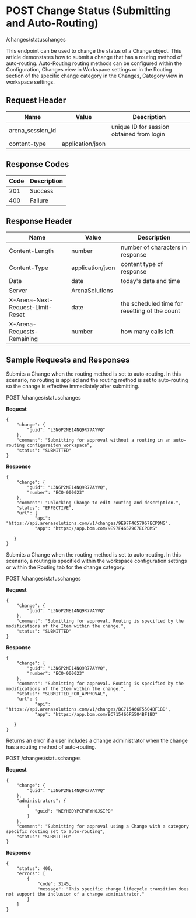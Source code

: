 # POST Change Status (Submitting and Auto-Routing)
/changes/statuschanges

This endpoint can be used  to change the status of a Change object. This article demonstates how to submit a change that has a routing method of auto-routing. Auto-Routing routing methods can be configured within the Configuration, Changes view in Workspace settings or in the Routing section of the specific change category in the Changes, Category view in workspace settings.

## Request Header

| Name  | Value  | Description  |
|  --- |  --- |  --- | 
| arena_session_id  |   | unique ID for session obtained from login  |
| content-type  | application/json  |   |

## Response Codes

| Code  | Description  |
|  --- |  --- | 
| 201  | Success  |
| 400  | Failure  |

## Response Header

| Name  | Value  | Description  |
|  --- |  --- |  --- | 
| Content-Length  | number  | number of characters in response  |
| Content-Type  | application/json  | content type of response  |
| Date  | date  | today's date and time  |
| Server  | ArenaSolutions  |   |
| X-Arena-Next-Request-Limit-Reset   | date  | the scheduled time for resetting of the count  |
| X-Arena-Requests-Remaining   | number  | how many calls left  |

## Sample Requests and Responses
Submits a Change when the routing method is set to auto-routing. In this scenario, no routing is applied and the routing method is set to auto-routing so the change is effective immediately after submitting.

POST /changes/statuschanges

**Request** 

```
{
    "change": {
        "guid": "L3N6P2NE14NQ9R77AYVQ"
    },
    "comment": "Submitting for approval without a routing in an auto-routing configuraiton workspace",
    "status": "SUBMITTED"
}
```
**Response** 

```
{
    "change": {
        "guid": "L3N6P2NE14NQ9R77AYVQ",
        "number": "ECO-000023"
    },
    "comment": "Unlocking Change to edit routing and description.",
    "status": "EFFECTIVE",
    "url": {
           "api": "https://api.arenasolutions.com/v1/changes/9E97F4657967ECPDMS",
           "app": "https://app.bom.com/9E97F4657967ECPDMS"

   }
}
```
Submits a Change when the routing method is set to auto-routing. In this scenario, a routing is specified within the workspace configuration settings or within the Routing tab for the change category.

POST /changes/statuschanges

**Request** 

```
{
    "change": {
        "guid": "L3N6P2NE14NQ9R77AYVQ"
    },
    "comment": "Submitting for approval. Routing is specified by the modifications of the Item within the change.",
    "status": "SUBMITTED"
}
```
**Response** 

```
{
    "change": {
        "guid": "L3N6P2NE14NQ9R77AYVQ",
        "number": "ECO-000023"
    },
    "comment": "Submitting for approval. Routing is specified by the modifications of the Item within the change.",
    "status": "SUBMITTED_FOR_APPROVAL",
    "url": {
           "api": "https://api.arenasolutions.com/v1/changes/BC715466F5504BF1BD",
           "app": "https://app.bom.com/BC715466F5504BF1BD"

   }
}
```
Returns an error if a user includes a change administrator when the change has a routing method of auto-routing.

POST /changes/statuschanges

**Request** 

```
{
    "change": {
        "guid": "L3N6P2NE14NQ9R77AYVQ"
    },
    "administrators": {
        {
           "guid": "WEYH0DYPCFWFYH0JSIPD"
        }
    },
    "comment": "Submitting for approval using a Change with a category specific routing set to auto-routing",
    "status": "SUBMITTED"
}
```
**Response** 

```
{
    "status": 400,
    "errors": [
        {
            "code": 3145,
            "message": "This specific change lifecycle transition does not support the inclusion of a change administrator."
        }
    ]
}
```
